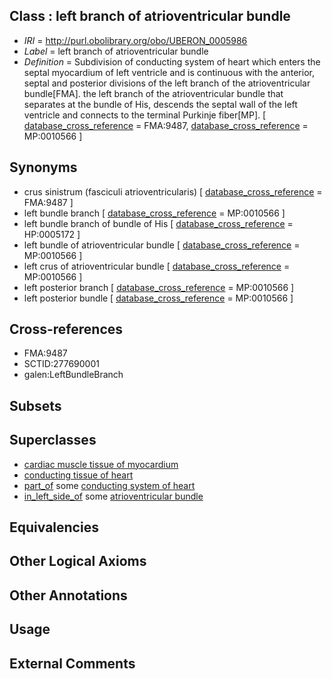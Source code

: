 
## Class : left branch of atrioventricular bundle

 * *IRI* = http://purl.obolibrary.org/obo/UBERON_0005986
 * *Label* = left branch of atrioventricular bundle
 * *Definition* = Subdivision of conducting system of heart which enters the septal myocardium of left ventricle and is continuous with the anterior, septal and posterior divisions of the left branch of the atrioventricular bundle[FMA]. the left branch of the atrioventricular bundle that separates at the bundle of His, descends the septal wall of the left ventricle and connects to the terminal Purkinje fiber[MP]. [ [database_cross_reference](../../ef/oboInOwl#hasDbXref.md) = FMA:9487, [database_cross_reference](../../ef/oboInOwl#hasDbXref.md) = MP:0010566 ]

## Synonyms

 * crus sinistrum (fasciculi atrioventricularis) [ [database_cross_reference](../../ef/oboInOwl#hasDbXref.md) = FMA:9487 ]
 * left bundle branch [ [database_cross_reference](../../ef/oboInOwl#hasDbXref.md) = MP:0010566 ]
 * left bundle branch of bundle of His [ [database_cross_reference](../../ef/oboInOwl#hasDbXref.md) = HP:0005172 ]
 * left bundle of atrioventricular bundle [ [database_cross_reference](../../ef/oboInOwl#hasDbXref.md) = MP:0010566 ]
 * left crus of atrioventricular bundle [ [database_cross_reference](../../ef/oboInOwl#hasDbXref.md) = MP:0010566 ]
 * left posterior branch [ [database_cross_reference](../../ef/oboInOwl#hasDbXref.md) = MP:0010566 ]
 * left posterior bundle [ [database_cross_reference](../../ef/oboInOwl#hasDbXref.md) = MP:0010566 ]

## Cross-references

 * FMA:9487
 * SCTID:277690001
 * galen:LeftBundleBranch

## Subsets


## Superclasses

 * [cardiac muscle tissue of myocardium](../../UBERON/93/UBERON_0004493.md)
 * [conducting tissue of heart](../../UBERON/31/UBERON_0010131.md)
 * [part_of](../../BFO/50/BFO_0000050.md) some [conducting system of heart](../../UBERON/50/UBERON_0002350.md)
 * [in_left_side_of](../../BSPO/20/BSPO_0000120.md) some [atrioventricular bundle](../../UBERON/53/UBERON_0002353.md)

## Equivalencies


## Other Logical Axioms


## Other Annotations


## Usage


## External Comments

